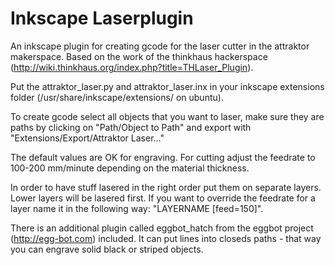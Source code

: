 Inkscape Laserplugin
====================

An inkscape plugin for creating gcode for the laser cutter in the attraktor makerspace.
Based on the work of the thinkhaus hackerspace (http://wiki.thinkhaus.org/index.php?title=THLaser_Plugin).

Put the attraktor_laser.py and attraktor_laser.inx in your inkscape extensions folder (/usr/share/inkscape/extensions/ on ubuntu).

To create gcode select all objects that you want to laser, make sure they are paths by clicking on "Path/Object to Path" and export with "Extensions/Export/Attraktor Laser..."

The default values are OK for engraving. For cutting adjust the feedrate to 100-200 mm/minute depending on the material thickness.

In order to have stuff lasered in the right order put them on separate layers. Lower layers will be lasered first. If you want to override the feedrate for a layer name it in the following way: "LAYERNAME [feed=150]".

There is an additional plugin called eggbot_hatch from the eggbot project (http://egg-bot.com) included. It can put lines into closeds paths - that way you can engrave solid black or striped objects.
